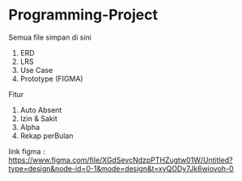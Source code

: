 # Programming-Project
Semua file simpan di sini
1. ERD
2. LRS
3. Use Case
4. Prototype (FIGMA)

Fitur
1. Auto Absent
2. Izin & Sakit
3. Alpha
4. Rekap perBulan


link figma : https://www.figma.com/file/XGdSevcNdzpPTHZugtw01W/Untitled?type=design&node-id=0-1&mode=design&t=xyQODy7Jk6wiovoh-0
